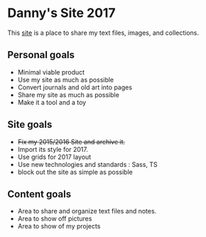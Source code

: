 # Danny's Site 2017
This [site](https://kuwala.github.io) is a place to share my text files, images, and collections.

## Personal goals
* Minimal viable product
* Use my site as much as possible
* Convert journals and old art into pages
* Share my site as much as possible
* Make it a tool and a toy

## Site goals
* ~~Fix my 2015/2016 Site and archive it.~~
* Import its style for 2017.
* Use grids for 2017 layout
* Use new technologies and standards : Sass, TS
* block out the site as simple as possible

## Content goals
* Area to share and organize text files and notes.
* Area to show off pictures
* Area to show of my projects
